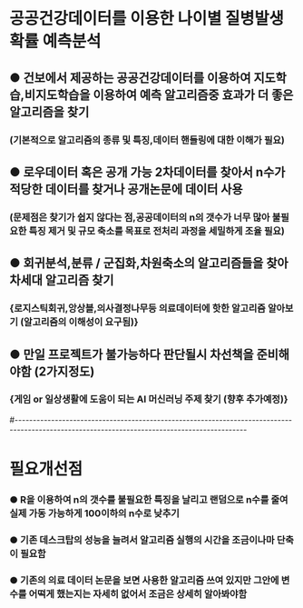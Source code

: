 # 공공건강데이터를 이용한 나이별 질병발생확률 예측분석
## ● 건보에서 제공하는 공공건강데이터를 이용하여 지도학습,비지도학습을 이용하여 예측 알고리즘중 효과가 더 좋은 알고리즘을 찾기 
### (기본적으로 알고리즘의 종류 및 특징,데이터 핸들링에 대한 이해가 필요)
## ● 로우데이터 혹은 공개 가능 2차데이터를 찾아서 n수가 적당한 데이터를 찾거나 공개논문에 데이터 사용
### (문제점은 찾기가 쉽지 않다는 점,공공데이터의 n의 갯수가 너무 많아 불필요한 특징 제거 및 규모 축소를 목표로 전처리 과정을 세밀하게 조율 필요)
## ● 회귀분석,분류 / 군집화,차원축소의 알고리즘들을 찾아 차세대 알고리즘 찾기
### {로지스틱회귀,앙상블,의사결정나무등 의료데이터에 핫한 알고리즘 알아보기 (알고리즘의 이해성이 요구됨)}
## ● 만일 프로젝트가 불가능하다 판단될시 차선책을 준비해야함 (2가지정도)
### {게임 or 일상생활에 도움이 되는 AI 머신러닝 주제 찾기 (향후 추가예정)}
#---------------------------------------------------------------------------------------------------------------------------------------------
# 필요개선점
### ● R을 이용하여 n의 갯수를 불필요한 특징을 날리고 랜덤으로 n수를 줄여 실제 가동 가능하게 100이하의 n수로 낮추기
### ● 기존 데스크탑의 성능을 늘려서 알고리즘 실행의 시간을 조금이나마 단축이 필요함
### ● 기존의 의료 데이터 논문을 보면 사용한 알고리즘 쓰여 있지만 그안에 변수를 어떡게 했는지는 자세히 없어서 조금은 상세히 알아봐야함
